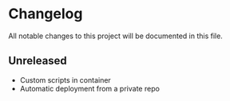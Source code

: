 # Changelog

All notable changes to this project will be documented in this file.

## Unreleased

- Custom scripts in container
- Automatic deployment from a private repo